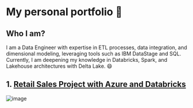 # My personal portfolio 👋
## Who I am?
I am a Data Engineer with expertise in ETL processes, data integration, and dimensional modeling, leveraging tools such as IBM DataStage and SQL. Currently, I am deepening my knowledge in Databricks, Spark, and Lakehouse architectures with Delta Lake. :smile:

## 1. [Retail Sales Project with Azure and Databricks](https://github.com/AndreRosaLopes/Retail-Sales-ETL-with-Azure-Databricks)

![image](https://github.com/user-attachments/assets/469c0022-531f-418c-8fe0-1881dcb3eafd)


## 

<!--
**AndreRosaLopes/AndreRosaLopes** is a ✨ _special_ ✨ repository because its `README.md` (this file) appears on your GitHub profile.

Here are some ideas to get you started:

- 🔭 I’m currently working on ...
- 🌱 I’m currently learning ...
- 👯 I’m looking to collaborate on ...
- 🤔 I’m looking for help with ...
- 💬 Ask me about ...
- 📫 How to reach me: ...
- 😄 Pronouns: ...
- ⚡ Fun fact: ...
-->
